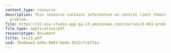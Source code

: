 ```yaml
---
content_type: resource
description: This resource contains information on central limit theorem, and pollster's
  problem.
file: https://ol-ocw-studio-app-qa.s3.amazonaws.com/courses/6-041-probabilistic-systems-analysis-and-applied-probability-spring-2006/76e66ae14d4a88936b9b3922cfc6f31a_lec22.pdf
file_type: application/pdf
resourcetype: Document
title: lec22.pdf
uid: 76e66ae1-4d4a-8893-6b9b-3922cfc6f31a
---
```

